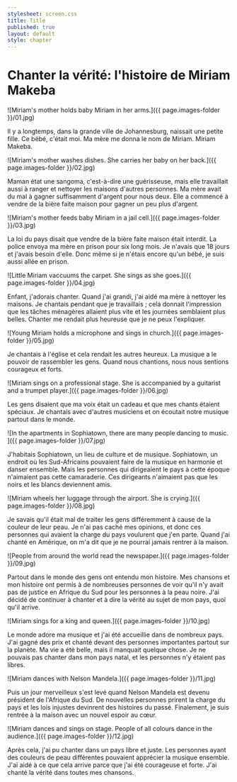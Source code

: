 ```yaml
---
stylesheet: screen.css
title: Title
published: true
layout: default
style: chapter
---
```


# Chanter la vérité: l'histoire de Miriam Makeba

![Miriam's mother holds baby Miriam in her arms.]({{ page.images-folder }}/01.jpg)

Il y a longtemps, dans la grande ville de Johannesburg, naissait une petite fille. Ce bébé, c'était moi. Ma mère me donna le nom de Miriam. Miriam Makeba.

![Miriam's mother washes dishes. She carries her baby on her back.]({{ page.images-folder }}/02.jpg)

Maman état une sangoma, c'est-à-dire une guérisseuse, mais elle travaillait aussi à ranger et nettoyer les maisons d'autres personnes. Ma mère avait du mal à gagner suffisamment d'argent pour nous deux. Elle a commencé à vendre de la bière faite maison pour gagner un peu plus d'argent.

![Miriam's mother feeds baby Miriam in a jail cell.]({{ page.images-folder }}/03.jpg)

La loi du pays disait que vendre de la bière faite maison était interdit. La police envoya ma mère en prison pour six long mois. Je n'avais que 18 jours et j'avais besoin d'elle. Donc même si je n'étais encore qu'un bébé, je suis aussi allée en prison.

![Little Miriam vaccuums the carpet. She sings as she goes.]({{ page.images-folder }}/04.jpg)

Enfant, j'adorais chanter. Quand j'ai grandi, j'ai aidé ma mère à nettoyer les maisons. Je chantais pendant que je travaillais ; cela donnait l'impression que les tâches ménagères allaient plus vite et les journées semblaient plus belles. Chanter me rendait plus heureuse que je ne peux l'expliquer.

![Young Miriam holds a microphone and sings in church.]({{ page.images-folder }}/05.jpg)

Je chantais à l'église et cela rendait les autres heureux. La musique a le pouvoir de rassembler les gens. Quand nous chantions, nous nous sentions courageux et forts.

![Miriam sings on a professional stage. She is accompanied by a guitarist and a trumpet player.]({{ page.images-folder }}/06.jpg)

Les gens disaient que ma voix était un cadeau et que mes chants étaient spéciaux. Je chantais avec d'autres musiciens et on écoutait notre musique partout dans le monde.

![In the apartments in Sophiatown, there are many people dancing to music. ]({{ page.images-folder }}/07.jpg)

J'habitais Sophiatown, un lieu de culture et de musique. Sophiatown, un endroit où les Sud-Africains pouvaient faire de la musique en harmonie et danser ensemble. Mais les personnes qui dirigeaient le pays à cette époque n'aimaient pas cette camaraderie. Ces dirigeants n'aimaient pas que les noirs et les blancs deviennent amis.

![Miriam wheels her luggage through the airport. She is crying.]({{ page.images-folder }}/08.jpg)

Je savais qu'il était mal de traiter les gens différemment à cause de la couleur de leur peau. Je n'ai pas caché mes opinions, et donc ces personnes qui avaient la charge du pays voulurent que j'en parte. Quand j'ai chanté en Amérique, on m'a dit que je ne pourrai jamais rentrer à la
maison.


![People from around the world read the newspaper.]({{ page.images-folder }}/09.jpg)

Partout dans le monde des gens ont entendu mon histoire. Mes chansons et mon histoire ont permis
à de nombreuses personnes de voir qu'il n'y avait pas de justice en Afrique du Sud pour les personnes à la peau noire. J'ai décidé de continuer à chanter et à dire la vérité au sujet de mon pays, quoi qu'il arrive.


![Miriam sings for a king and queen.]({{ page.images-folder }}/10.jpg)

Le monde adore ma musique et j'ai été accueillie dans de nombreux pays. J'ai gagné des prix et chanté devant des personnes importantes partout sur la planète. Ma vie a été belle, mais il manquait quelque chose. Je ne pouvais pas chanter dans mon pays natal, et les personnes n'y étaient pas libres.

![Miriam dances with Nelson Mandela.]({{ page.images-folder }}/11.jpg)

Puis un jour merveilleux s'est levé quand Nelson Mandela est devenu président de l'Afrique du Sud. De nouvelles personnes prirent la charge du pays et les lois injustes devinrent des histoires du passé. Finalement, je suis rentrée à la maison avec un nouvel espoir au cœur.

![Miriam dances and sings on stage. People of all colours dance in the audience.]({{ page.images-folder }}/12.jpg)

Après cela, j'ai pu chanter dans un pays libre et juste. Les personnes ayant des couleurs de peau
différentes pouvaient apprécier la musique ensemble. J'ai aidé à ce que cela arrive parce que j'ai été courageuse et forte. J'ai chanté la vérité dans toutes mes chansons.

